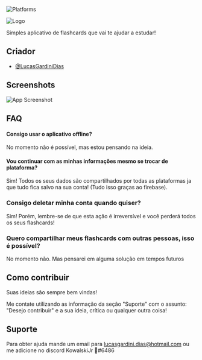 ![Platforms](https://img.shields.io/badge/platforms-android%20%7C%20web%20%7C%20windows-blue)

![Logo](https://github.com/Lucas-Gardini/ReFlasher-Study-with-Flashcards/blob/master/src/assets/long-logo.png)

Simples aplicativo de flashcards que vai te ajudar a estudar!

## Criador

-   [@LucasGardiniDias](https://github.com/Lucas-Gardini)

## Screenshots

![App Screenshot](https://via.placeholder.com/468x300?text=App+Screenshot+Here)

## FAQ

#### Consigo usar o aplicativo offline?

No momento não é possível, mas estou pensando na ideia.

#### Vou continuar com as minhas informações mesmo se trocar de plataforma?

Sim! Todos os seus dados são compartilhados por todas as plataformas ja que tudo fica salvo na sua conta! (Tudo isso graças ao firebase).

### Consigo deletar minha conta quando quiser?

Sim! Porém, lembre-se de que esta ação é irreversível e você perderá todos os seus flashcards!

### Quero compartilhar meus flashcards com outras pessoas, isso é possível?

No momento não. Mas pensarei em alguma solução em tempos futuros

## Como contribuir

Suas ideias são sempre bem vindas!

Me contate utilizando as informação da seção "Suporte" com o assunto: "Desejo contribuir" e a sua ideia, crítica ou qualquer outra coisa!

## Suporte

Para obter ajuda mande um email para lucasgardini.dias@hotmail.com ou me adicione no discord KowalskiJr 🐧#6486
